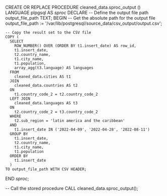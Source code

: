 CREATE OR REPLACE PROCEDURE cleaned_data.sproc_output ()
LANGUAGE plpgsql
AS 
$sproc$
  DECLARE
    -- Define the output file path
    output_file_path TEXT;
  BEGIN
    -- Get the absolute path for the output file
    output_file_path := '/var/lib/postgresql/source_data/csv_output/output.csv';

    -- Copy the result set to the CSV file
    COPY (
      SELECT
        ROW_NUMBER() OVER (ORDER BY t1.insert_date) AS row_id,
        t1.insert_date,
        t2.country_name,
        t1.city_name,
        t1.population,
        array_agg(t3.language) AS languages
      FROM
        cleaned_data.cities AS t1
      JOIN
        cleaned_data.countries AS t2
      ON 
        t1.country_code_2 = t2.country_code_2
      LEFT JOIN
        cleaned_data.languages AS t3
      ON 
        t2.country_code_2 = t3.country_code_2
      WHERE
        t2.sub_region = 'latin america and the caribbean'
      AND
        t1.insert_date IN ('2022-04-09', '2022-04-28', '2022-08-11')
      GROUP BY 
        t1.insert_date,
        t2.country_name,
        t1.city_name,
        t1.population
      ORDER BY
        t1.insert_date
      )
    TO output_file_path WITH CSV HEADER;
  END
$sproc$;

-- Call the stored procedure
CALL cleaned_data.sproc_output();
